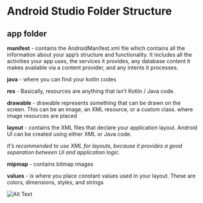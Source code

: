 
# Android Studio Folder Structure

## app folder

**manifest**	- contains the AndroidManifest.xml file which contains all the information about your app’s structure and 
		functionality. It includes all the activities your app uses, the services it provides, any database 			content it makes available via a content provider, and any intents it processes.

**java** 	- where you can find your kotlin codes

**res**  	- Basically, resources are anything that isn’t Kotlin / Java code.

**drawable**	- drawable represents something that can be drawn on the screen. 
		This can be an image, an XML resource, or a custom class.
		where image resources are placed
			
**layout**	- contains the XML files that declare your application layout. 
		Android UI can be created using either XML or Java code. 
			
*It’s recommended to use XML for layouts, because it provides a good 
			separation between UI and application logic.*
			
**mipmap**	- contains bitmap images
		
**values**	- is where you place constant values used in your layout. 
		These are colors, dimensions, styles, and strings



	
 ![Alt Text](https://github.com/MichAca/WWCode-Android-Study-Group/blob/master/June%2016%2C%202018/_media/media_android/folder-structure.png "folder structure")
